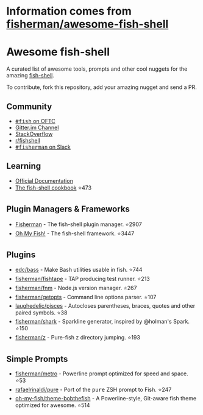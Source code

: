 # Information comes from [fisherman/awesome-fish-shell](https://github.com/fisherman/awesome-fish-shell)
# Awesome fish-shell

A curated list of awesome tools, prompts and other cool nuggets for the amazing [fish-shell](https://github.com/fish-shell/fish-shell).

To contribute, fork this repository, add your amazing nugget and send a PR.

## Community

* [<samp>#fish</samp> on OFTC](https://webchat.oftc.net/?channels=fish)
* [Gitter.im Channel](https://gitter.im/fish-shell/fish-shell)
* [StackOverflow](http://stackoverflow.com/questions/tagged/fish)
* [r/fishshell](https://www.reddit.com/r/fishshell/)
* [<samp>#fisherman</samp> on Slack](https://fisherman-wharf.herokuapp.com)

## Learning

* [Official Documentation](http://fishshell.com/docs/current/index.html)
* [The fish-shell cookbook](https://github.com/jorgebucaran/fish-shell-cookbook) :star:473

## Plugin Managers & Frameworks

* [Fisherman](https://github.com/fisherman/fisherman) - The fish-shell plugin manager. :star:2907
* [Oh My Fish!](https://github.com/oh-my-fish/oh-my-fish) - The fish-shell framework. :star:3447

## Plugins

* [edc/bass](https://github.com/edc/bass) - Make Bash utilities usable in fish. :star:744
* [fisherman/fishtape](https://github.com/fisherman/fishtape) - TAP producing test runner. :star:213
* [fisherman/fnm](https://github.com/fisherman/fnm) - Node.js version manager. :star:267
* [fisherman/getopts](https://github.com/fisherman/getopts) - Command line options parser. :star:107
* [laughedelic/pisces](https://github.com/laughedelic/pisces) - Autocloses parentheses, braces, quotes and other paired symbols. :star:38
* [fisherman/shark](https://github.com/fisherman/shark) - Sparkline generator, inspired by @holman's Spark. :star:150
* [fisherman/z](https://github.com/fisherman/z) - Pure-fish z directory jumping. :star:193

## Simple Prompts

* [fisherman/metro](https://github.com/fisherman/metro) - Powerline prompt optimized for speed and space. :star:53
* [rafaelrinaldi/pure](https://github.com/rafaelrinaldi/pure) - Port of the <samp>pure</samp> ZSH prompt to Fish. :star:247
* [oh-my-fish/theme-bobthefish](https://github.com/oh-my-fish/theme-bobthefish) - A Powerline-style, Git-aware fish theme optimized for awesome. :star:514

